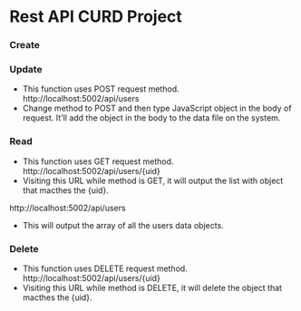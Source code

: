 # Rest API CURD Project
### Create
### Update
- This function uses POST request method.
http://localhost:5002/api/users
- Change method to POST and then type JavaScript object in the body of request. It'll add the object in the body to the data file on the system.

### Read
- This function uses GET request method.
http://localhost:5002/api/users/{uid}
- Visiting this URL while method is GET, it will output the list with object that macthes the {uid}.

http://localhost:5002/api/users
- This will output the array of all the users data objects.

### Delete
- This function uses DELETE request method.
http://localhost:5002/api/users/{uid}
- Visiting this URL while method is DELETE, it will delete the object that macthes the {uid}.